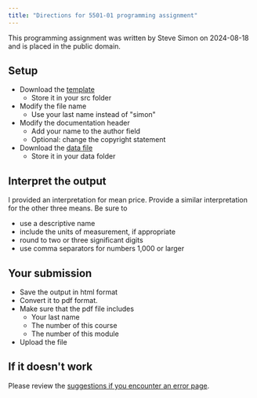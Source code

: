 ```yaml
---
title: "Directions for 5501-01 programming assignment"
---
```


This programming assignment was written by Steve Simon on 2024-08-18 and is placed in the public domain.

## Setup

-   Download the [template][tem]
    -   Store it in your src folder
-   Modify the file name
    -   Use your last name instead of "simon"
-   Modify the documentation header
    -   Add your name to the author field
    -   Optional: change the copyright statement
-   Download the [data file][dat]
    -   Store it in your data folder

[tem]: https://github.com/pmean/classes/blob/master/biostats-1/01/src/simon-5501-01-template.qmd
[dat]: https://github.com/pmean/datasets/blob/master/albuquerque-housing.csv
    
## Interpret the output

I provided an interpretation for mean
price. Provide a similar interpretation 
for the other three means. Be sure to

-   use a descriptive name
-   include the units of measurement, if appropriate
-   round to two or three significant digits
-   use comma separators for numbers 1,000 or larger

## Your submission

-   Save the output in html format
-   Convert it to pdf format.
-   Make sure that the pdf file includes
    -   Your last name
    -   The number of this course
    -   The number of this module
-   Upload the file

## If it doesn't work

Please review the [suggestions if you encounter an error page][sim3].

[sim3]: https://github.com/pmean/classes/blob/master/general/suggestions-if-you-encounter-an-error.md

